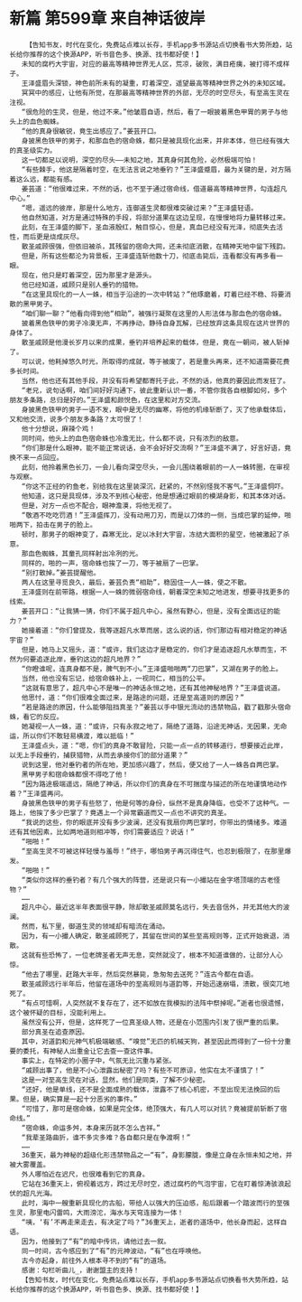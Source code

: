 # 新篇 第599章 来自神话彼岸
        【告知书友，时代在变化，免费站点难以长存，手机app多书源站点切换看书大势所趋，站长给你推荐的这个换源APP，听书音色多、换源、找书都好使！】
       未知的腐朽大宇宙，对应的最高等精神世界无人区，荒凉，破败，满目疮痍，被打得不成样子。
       王泽盛眉头深锁，神色前所未有的凝重，盯着深空，遥望最高等精神世界之外的未知区域。
       冥冥中的感应，让他有所觉，在那最高等精神世界的外部，无尽的时空尽头，有至高生灵在注视。
       “很危险的生灵，但是，他过不来。”他皱眉自语，然后，看了一眼披着黑色甲胃的男子与他头上的血色蜘蛛。
       “他的真身很敏锐，竟生出感应了。”姜芸开口。
       身披黑色铁甲的男子，和那血色的宿命蛛，都只是被具现化出来，并非本体，但已经有强大的真圣级实力。
       这一切都足以说明，深空的尽头——未知之地，其真身何其危险，必然极端可怕！
       “有些棘手，他这是隔着时空，在无法言说之地垂钓？”王泽盛蹙眉，最为关键的是，对方隔着这么远，都能有感。
       姜芸道：“他很难过来，不然的话，也不至于通过宿命线，借道最高等精神世界，勾连超凡中心。”
       “嗯，遥远的彼岸，那是什么地方，连御道生灵都很难突破过来？”王泽盛轻语。
       他自然知道，对方是通过特殊的手段，将部分道果在这边呈现，在慢慢地将力量转移过来。
       此刻，在王泽盛的脚下，圣血液殷红，触目惊心，但是，真血已经没有光泽，彻底失去活性，而后更是烧成灰尽。
       散圣戚顾很强，但依旧被杀，其残留的宿命大网，还未彻底消散，在精神天地中留下残韵。
       但是，所有这些都沦为背景板，王泽盛连斩他数十刀，彻底击毙后，连看都没有再多看一眼。
       现在，他只是盯着深空，因为那里才是源头。
       他已经知道，戚顾只是别人垂钓的猎物。
       “在这里具现化的一人一蛛，相当于沿途的一次中转站？”他琢磨着，盯着已经不稳、将要消散的黑甲男子。
       “咱们聊一聊？”他看向得到他“相助”，被强行凝聚在这里的人形法体与那血色的宿命蛛。
       披着黑色铁甲的男子冷漠无声，不再挣动，静待自身瓦解，已经放弃这条具现在这片世界的身体了。
       散圣戚顾是他漫长岁月以来的成果，垂钓并培养起来的载体，但是，竟在一朝间，被人斩掉了。
       可以说，他耗掉悠久时光，所取得的成就，等于被废了，若是重头再来，还不知道需要花费多长时间。
       当然，他也还有其他手段，并没有将希望都寄托于此，不然的话，他真的要因此而发狂了。
       “老兄，说句话啊，咱们间好好沟通下，彼此重新认识一番，不管你我各自根脚如何，多个朋友多条路，总归是好的。”王泽盛和颜悦色，在这里和对方交流。
       身披黑色铁甲的男子一语不发，眼中是无尽的幽寒，将他的机缘斩断了，灭了他承载体后，又和他交流，说多个朋友多条路？太可恨了！
       他十分想说，麻辣个鸡！
       同时间，他头上的血色宿命蛛也冷澹无比，什么都不说，只有浓烈的敌意。
       “你们那是什么眼神，能不能正常说话，会不会好好交流啊？”王泽盛不满了，好言好语，竟换不来一点回应。
       此刻，他拎着黑色长刀，一会儿看向深空尽头，一会儿围绕着眼前的一人一蛛转圈，在审视与观察。
       “你这不正经的钓鱼老，别给我在这里装深沉，赶紧的，不然别怪我不客气。”王泽盛恫吓。
       他知道，这只是具现体，涉及不到核心秘密，他是想通过眼前的模湖身影，和其本体对话。
       但是，对方一点也不配合，眼神澹漠，将他无视了。
       “敬酒不吃吃罚酒！”王泽盛挥刀，没有动用刀刃，而是以刀体的一侧，当成巴掌的延伸，啪啪两下，拍击在男子的脸上。
       顿时，那男子的眼神变了，森寒无比，足以冰封大宇宙，冻结大面积的星空，他被激起了杀意。
       那血色蜘蛛，其童孔同样射出冷冽的光。
       同样的，啪的一声，宿命蛛也挨了一刀，等于被扇了一巴掌。
       “别打散掉。”姜芸提醒他。
       两人在这里寻觅良久，最后，姜芸负责“相助”，稳固住一人一蛛，使之不散。
       王泽盛则在前带路，根据一人一蛛的微弱宿命线，朝着深空未知之地进发，想要寻找更多的线索。
       姜芸开口：“让我猜一猜，你们不属于超凡中心，虽然有野心，但是，没有全面远征的能力？”
       她接着道：“你们曾提及，我等逐超凡水草而居，这么说的话，你们那边有相对稳定的神话宇宙？”
       但是，她马上又摇头，道：“或许，我们这边才是稳定的，你们才是追逐超凡水草而生，不然为何要追逐此岸，垂钓这边的超凡地界？”
       “你瞪谁呢，连真身都不是，脾气到不小。”王泽盛啪啪两“刀巴掌”，又湖在男子的脸上。
       当然，他也没有忘记，给宿命蛛补上，一视同仁，相当的公平。
       “这就有意思了，超凡中心不是唯一的神话永恒之地，还有其他神秘地界？”王泽盛说道。
       他思忖，道：“你们很难全面过来，是路途的问题，还是至高道则的原因？”
       “若是路途的原因，什么能够阻挡真圣？”姜芸以手中银光流动的违禁物品，戳了戳那头宿命蛛，看它的反应。
       她凝视一人一蛛，道：“或许，只有永寂之地了，隔绝了道路，沿途无神话，无因果，无命运，所以你们不敢轻易横渡，难以抵临！”
       王泽盛点头，道：“嗯，你们的真身不敢冒险，只能一点一点的转移道行，想要接近此岸，以无上手段垂钓，捕获猎物，从而去承接你们的部分道果？”
       说到这里，他对垂钓者的所在地，更加感兴趣了，然后，便又给了一人一蛛各自两巴掌。
       黑甲男子和宿命蛛都恨不得吃了他！
       “因为路途极端遥远，隔绝了神话，所以你们的真身在不可揣度与描述的所在地谨慎地动作着？”王泽盛再问。
       身披黑色铁甲的男子有些怒了，他是何等的身份，纵然不是真身降临，也受不了这种气。一路上，他挨了多少巴掌了？竟遇上一个异常霸道而又一点也不讲究的真圣。
       “我说的这些，你的眼底并没有多少波澜，还没有我扇你两巴掌时，你带出的情绪多。难道还有其他因素，比如两地道则相冲等，你们需要适应？说话！”
       “啪啪！”
       “至高生灵不可被这样轻慢与羞辱！”终于，哪怕男子再沉得住气，也忍到极限了，在那里爆发。
       “啪啪！”
       “类似你这样的垂钓者？有几个强大的阵营，还是说只有一小撮站在金字塔顶端的古老怪物？”
       ……
       超凡中心，最近这半年表面很平静，除却散圣戚顾莫名远行，失去音信外，并无其他大的波澜。
       然而，私下里，御道生灵的领域却有暗流在涌动。
       因为，有一小撮人确定，散圣戚顾死了，其留在世间的某些至高规则等，正式开始衰退，消散。
       这就有些恐怖了，一位老牌圣者无声无息，突然就没了，根本不知道谁做的，让部分人心惊。
       “他去了哪里，赶路大半年，然后突然暴毙，急匆匆去送死？”连古今都在自语。
       散圣戚顾远行半年后，他留在道场中的至高规则与道韵等，开始迅速崩塌，溃散，很突兀地死了。
       “有点可惜啊，人突然就不复存在了，还不如放在我模拟的法阵中祭掉呢。”逝者也很遗憾，这个被怀疑的目标，没能利用上。
       虽然没有公开，但是，这样死了一位真圣级人物，还是在小范围内引发了很严重的后果。
       部分真圣在追查原因。
       其中，对道韵和元神气机极端敏感、“嗅觉”无匹的机械天狗，甚至因此而得到了一份十分重要的委托，有神秘人出重金让它去查一查这件事。
       事实上，在特定的小圈子中，气氛无比沉重与紧张。
       “戚顾出事了，他是不小心泄露出秘密了吗？有些不可原谅，他实在太不谨慎了！”
       这是一对至高生灵在对话，显然，他们是同类，了解不少秘密。
       “还好，他是单线，还不是全面成熟的载体，泄露不了核心机密，不至出现无法挽回的后果。但是，确实算是一起十分恶劣的事件。”
       “可惜了，那可是宿命蛛，如果是完全体，绝顶强大，有几人可以对抗？竟被提前斩断了宿命线。”
       “宿命蛛，命运多舛，本身来历就不怎么吉祥。”
       “我辈圣路曲折，谁不多灾多难？各自都只是在争渡啊！”
       ……
       36重天，最为神秘的超级化形违禁物品之一“有”，身影朦胧，像是立身在永恒未知之地，并被大雾覆盖。
       外人哪怕近在迟尺，也很难看到它的真身。
       它站在36重天上，俯视着远方，跨过无尽时空，透过腐朽的气泡宇宙，它在盯着惊涛骇浪起伏的超凡光海。
       此时，海中一艘重新具现化的古船，带给人以强大的压迫感，船后跟着一个踏波而行的至强生灵，那里电闪雷鸣，大雨滂沱，海水与天穹连接为一体！
       “咦，‘有’不再走来走去，有决定了吗？”36重天上，逝者的道场中，他长身而起，这样自语。
       因为，他接到了“有”的暗中传讯，请他过去一叙。
       同一时间，古今感应到了“有”的元神波动，“有”也在呼唤他。
       古今亦起身，前往外人根本寻不到的“有”的道场。
       感谢：勾栏听曲儿_，谢谢盟主的支持！
       【告知书友，时代在变化，免费站点难以长存，手机app多书源站点切换看书大势所趋，站长给你推荐的这个换源APP，听书音色多、换源、找书都好使！】